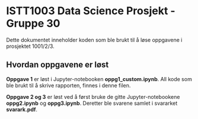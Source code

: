 # ISTT1003 Data Science Prosjekt - Gruppe 30

Dette dokumentet inneholder koden som ble brukt til å løse oppgavene i prosjektet 1001/2/3.

## Hvordan oppgavene er løst

**Oppgave 1** er løst i Jupyter-notebooken **oppg1_custom.ipynb**. All kode som ble brukt til å skrive rapporten, finnes i denne filen.

**Oppgave 2 og 3** er løst ved å først bruke de gitte Jupyter-notebookene **oppg2.ipynb** og **oppg3.ipynb**. Deretter ble svarene samlet i svararket **svarark.pdf**.
